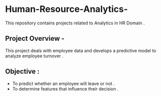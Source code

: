 # Human-Resource-Analytics-
This repository contains projects related to Analytics in HR Domain .

## Project Overview - 
This project deals with employee data and develops a predictive model to analyze employee turnover .

## Objective :
- To predict whether an employee will leave or not .
- To determine features that influence their decision .
